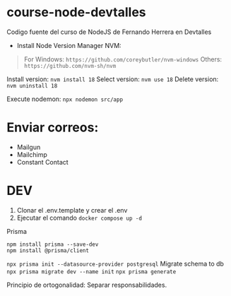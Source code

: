 # course-node-devtalles
Codigo fuente del curso de NodeJS de Fernando Herrera en Devtalles


* Install Node Version Manager NVM: 
> For Windows: `https://github.com/coreybutler/nvm-windows`
> Others: `https://github.com/nvm-sh/nvm`

Install version: `nvm install 18`
Select version: `nvm use 18`
Delete version: `nvm uninstall 18`


Execute nodemon: `npx nodemon src/app`

# Enviar correos:
* Mailgun
* Mailchimp
* Constant Contact

# DEV
1. Clonar el .env.template y crear el .env
2. Ejecutar el comando ```docker compose up -d```


Prisma
```
npm install prisma --save-dev
npm install @prisma/client
```
```npx prisma init --datasource-provider postgresql```
Migrate schema to db 
```npx prisma migrate dev --name init```
```npx prisma generate```


Principio de ortogonalidad:
Separar  responsabilidades.